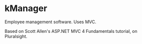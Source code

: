 # kManager
Employee management software. Uses MVC. 

Based on Scott Allen's ASP.NET MVC 4 Fundamentals tutorial, on Pluralsight.
